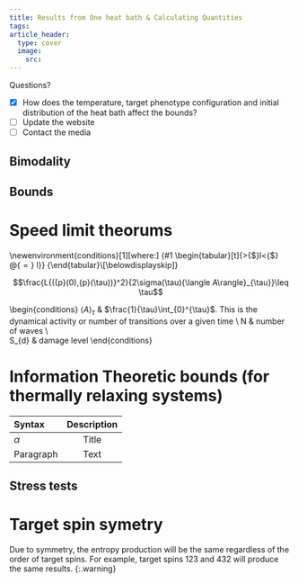 ```yaml
---
title: Results from One heat bath & Calculating Quantities
tags: 
article_header:
  type: cover
  image:
    src: 
---
```

Questions? 

- [x] How does the temperature, target phenotype configuration and initial distribution of the heat bath affect the bounds?
- [ ] Update the website
- [ ] Contact the media
## Bimodality 



## Bounds 

# Speed limit theorums 

\newenvironment{conditions}[1][where:]
  {#1 \begin{tabular}[t]{>{$}l<{$} @{${}={}$} l}}
  {\end{tabular}\\[\belowdisplayskip]}
  
  $$\frac{L{({p}(0),{p}(\tau))}^2}{2\sigma(\tau){\langle A\rangle}_{\tau}}\leq \tau$$

\begin{conditions}
 ${\langle A\rangle}_{\tau}$     & $\frac{1}{\tau}\int_{0}^{\tau}$. This is the dynamical activity or number of transitions over a given time  \\
 N     &  number of waves \\   
 S_{d} &  damage level
\end{conditions}

# Information Theoretic bounds (for thermally relaxing systems)

| Syntax      | Description | 
| :---        |    :----:   | 
| $\alpha$      | Title       |
| Paragraph   | Text        |



## Stress tests 

# Target spin symetry 
Due to symmetry, the entropy production will be the same regardless of the order of target spins. For example, target spins 123 and 432 will produce the same results.
{:.warning}


 

